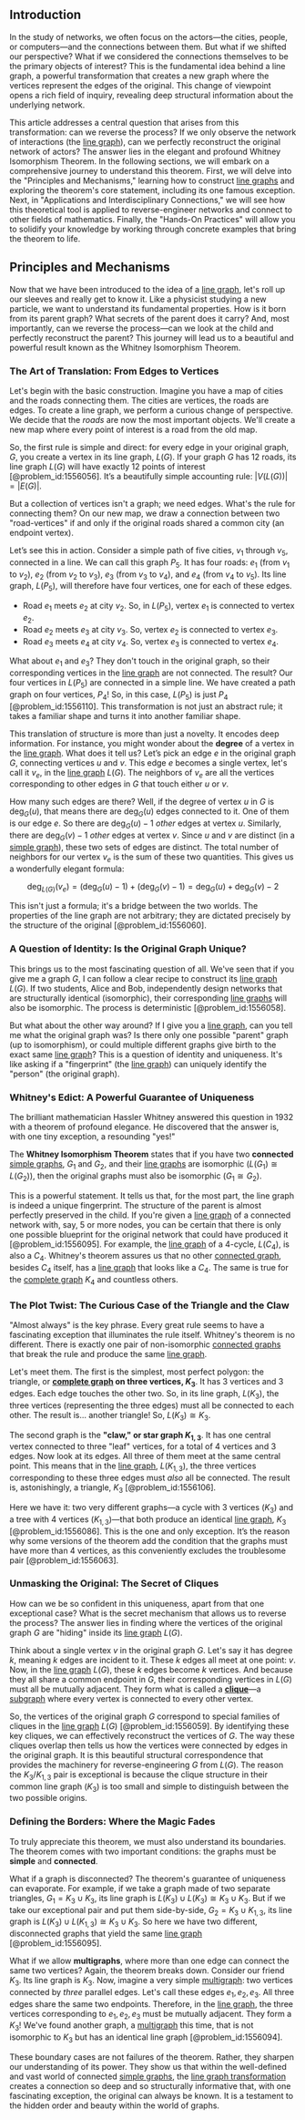 ## Introduction
In the study of networks, we often focus on the actors—the cities, people, or computers—and the connections between them. But what if we shifted our perspective? What if we considered the connections themselves to be the primary objects of interest? This is the fundamental idea behind a line graph, a powerful transformation that creates a new graph where the vertices represent the edges of the original. This change of viewpoint opens a rich field of inquiry, revealing deep structural information about the underlying network.

This article addresses a central question that arises from this transformation: can we reverse the process? If we only observe the network of interactions (the [line graph](@article_id:274805)), can we perfectly reconstruct the original network of actors? The answer lies in the elegant and profound Whitney Isomorphism Theorem. In the following sections, we will embark on a comprehensive journey to understand this theorem. First, we will delve into the "Principles and Mechanisms," learning how to construct [line graphs](@article_id:264105) and exploring the theorem's core statement, including its one famous exception. Next, in "Applications and Interdisciplinary Connections," we will see how this theoretical tool is applied to reverse-engineer networks and connect to other fields of mathematics. Finally, the "Hands-On Practices" will allow you to solidify your knowledge by working through concrete examples that bring the theorem to life.

## Principles and Mechanisms

Now that we have been introduced to the idea of a [line graph](@article_id:274805), let's roll up our sleeves and really get to know it. Like a physicist studying a new particle, we want to understand its fundamental properties. How is it born from its parent graph? What secrets of the parent does it carry? And, most importantly, can we reverse the process—can we look at the child and perfectly reconstruct the parent? This journey will lead us to a beautiful and powerful result known as the Whitney Isomorphism Theorem.

### The Art of Translation: From Edges to Vertices

Let's begin with the basic construction. Imagine you have a map of cities and the roads connecting them. The cities are vertices, the roads are edges. To create a line graph, we perform a curious change of perspective. We decide that the *roads* are now the most important objects. We'll create a new map where every point of interest is a road from the old map.

So, the first rule is simple and direct: for every edge in your original graph, $G$, you create a vertex in its line graph, $L(G)$. If your graph $G$ has 12 roads, its line graph $L(G)$ will have exactly 12 points of interest [@problem_id:1556056]. It’s a beautifully simple accounting rule: $|V(L(G))| = |E(G)|$.

But a collection of vertices isn't a graph; we need edges. What's the rule for connecting them? On our new map, we draw a connection between two "road-vertices" if and only if the original roads shared a common city (an endpoint vertex).

Let’s see this in action. Consider a simple path of five cities, $v_1$ through $v_5$, connected in a line. We can call this graph $P_5$. It has four roads: $e_1$ (from $v_1$ to $v_2$), $e_2$ (from $v_2$ to $v_3$), $e_3$ (from $v_3$ to $v_4$), and $e_4$ (from $v_4$ to $v_5$). Its line graph, $L(P_5)$, will therefore have four vertices, one for each of these edges.

-   Road $e_1$ meets $e_2$ at city $v_2$. So, in $L(P_5)$, vertex $e_1$ is connected to vertex $e_2$.
-   Road $e_2$ meets $e_3$ at city $v_3$. So, vertex $e_2$ is connected to vertex $e_3$.
-   Road $e_3$ meets $e_4$ at city $v_4$. So, vertex $e_3$ is connected to vertex $e_4$.

What about $e_1$ and $e_3$? They don't touch in the original graph, so their corresponding vertices in the [line graph](@article_id:274805) are not connected. The result? Our four vertices in $L(P_5)$ are connected in a simple line. We have created a path graph on four vertices, $P_4$! So, in this case, $L(P_5)$ is just $P_4$ [@problem_id:1556110]. This transformation is not just an abstract rule; it takes a familiar shape and turns it into another familiar shape.

This translation of structure is more than just a novelty. It encodes deep information. For instance, you might wonder about the **degree** of a vertex in the [line graph](@article_id:274805). What does it tell us? Let’s pick an edge $e$ in the original graph $G$, connecting vertices $u$ and $v$. This edge $e$ becomes a single vertex, let's call it $v_e$, in the [line graph](@article_id:274805) $L(G)$. The neighbors of $v_e$ are all the vertices corresponding to other edges in $G$ that touch either $u$ or $v$.

How many such edges are there? Well, if the degree of vertex $u$ in $G$ is $\deg_G(u)$, that means there are $\deg_G(u)$ edges connected to it. One of them is our edge $e$. So there are $\deg_G(u) - 1$ *other* edges at vertex $u$. Similarly, there are $\deg_G(v) - 1$ *other* edges at vertex $v$. Since $u$ and $v$ are distinct (in a [simple graph](@article_id:274782)), these two sets of edges are distinct. The total number of neighbors for our vertex $v_e$ is the sum of these two quantities. This gives us a wonderfully elegant formula:

$$
\deg_{L(G)}(v_e) = (\deg_G(u) - 1) + (\deg_G(v) - 1) = \deg_G(u) + \deg_G(v) - 2
$$

This isn't just a formula; it's a bridge between the two worlds. The properties of the line graph are not arbitrary; they are dictated precisely by the structure of the original [@problem_id:1556060].

### A Question of Identity: Is the Original Graph Unique?

This brings us to the most fascinating question of all. We've seen that if you give me a graph $G$, I can follow a clear recipe to construct its [line graph](@article_id:274805) $L(G)$. If two students, Alice and Bob, independently design networks that are structurally identical (isomorphic), their corresponding [line graphs](@article_id:264105) will also be isomorphic. The process is deterministic [@problem_id:1556058].

But what about the other way around? If I give you a [line graph](@article_id:274805), can you tell me what the original graph was? Is there only one possible "parent" graph (up to isomorphism), or could multiple different graphs give birth to the exact same [line graph](@article_id:274805)? This is a question of identity and uniqueness. It's like asking if a "fingerprint" (the [line graph](@article_id:274805)) can uniquely identify the "person" (the original graph).

### Whitney's Edict: A Powerful Guarantee of Uniqueness

The brilliant mathematician Hassler Whitney answered this question in 1932 with a theorem of profound elegance. He discovered that the answer is, with one tiny exception, a resounding "yes!"

The **Whitney Isomorphism Theorem** states that if you have two **connected** [simple graphs](@article_id:274388), $G_1$ and $G_2$, and their [line graphs](@article_id:264105) are isomorphic ($L(G_1) \cong L(G_2)$), then the original graphs must also be isomorphic ($G_1 \cong G_2$).

This is a powerful statement. It tells us that, for the most part, the line graph is indeed a unique fingerprint. The structure of the parent is almost perfectly preserved in the child. If you're given a [line graph](@article_id:274805) of a connected network with, say, 5 or more nodes, you can be certain that there is only one possible blueprint for the original network that could have produced it [@problem_id:1556095]. For example, the [line graph](@article_id:274805) of a 4-cycle, $L(C_4)$, is also a $C_4$. Whitney's theorem assures us that no other [connected graph](@article_id:261237), besides $C_4$ itself, has a [line graph](@article_id:274805) that looks like a $C_4$. The same is true for the [complete graph](@article_id:260482) $K_4$ and countless others.

### The Plot Twist: The Curious Case of the Triangle and the Claw

"Almost always" is the key phrase. Every great rule seems to have a fascinating exception that illuminates the rule itself. Whitney's theorem is no different. There is exactly one pair of non-isomorphic [connected graphs](@article_id:264291) that break the rule and produce the same [line graph](@article_id:274805).

Let's meet them. The first is the simplest, most perfect polygon: the triangle, or **[complete graph](@article_id:260482) on three vertices, $K_3$**. It has 3 vertices and 3 edges. Each edge touches the other two. So, in its line graph, $L(K_3)$, the three vertices (representing the three edges) must all be connected to each other. The result is... another triangle! So, $L(K_3) \cong K_3$.

The second graph is the **"claw," or star graph $K_{1,3}$**. It has one central vertex connected to three "leaf" vertices, for a total of 4 vertices and 3 edges. Now look at its edges. All three of them meet at the same central point. This means that in the [line graph](@article_id:274805), $L(K_{1,3})$, the three vertices corresponding to these three edges must *also* all be connected. The result is, astonishingly, a triangle, $K_3$ [@problem_id:1556106].

Here we have it: two very different graphs—a cycle with 3 vertices ($K_3$) and a tree with 4 vertices ($K_{1,3}$)—that both produce an identical [line graph](@article_id:274805), $K_3$ [@problem_id:1556086]. This is the one and only exception. It’s the reason why some versions of the theorem add the condition that the graphs must have more than 4 vertices, as this conveniently excludes the troublesome pair [@problem_id:1556063].

### Unmasking the Original: The Secret of Cliques

How can we be so confident in this uniqueness, apart from that one exceptional case? What is the secret mechanism that allows us to reverse the process? The answer lies in finding where the vertices of the original graph $G$ are "hiding" inside its [line graph](@article_id:274805) $L(G)$.

Think about a single vertex $v$ in the original graph $G$. Let's say it has degree $k$, meaning $k$ edges are incident to it. These $k$ edges all meet at one point: $v$. Now, in the [line graph](@article_id:274805) $L(G)$, these $k$ edges become $k$ vertices. And because they all share a common endpoint in $G$, their corresponding vertices in $L(G)$ must all be mutually adjacent. They form what is called a **[clique](@article_id:275496)**—a [subgraph](@article_id:272848) where every vertex is connected to every other vertex.

So, the vertices of the original graph $G$ correspond to special families of cliques in the [line graph](@article_id:274805) $L(G)$ [@problem_id:1556059]. By identifying these key cliques, we can effectively reconstruct the vertices of $G$. The way these cliques overlap then tells us how the vertices were connected by edges in the original graph. It is this beautiful structural correspondence that provides the machinery for reverse-engineering $G$ from $L(G)$. The reason the $K_3$/$K_{1,3}$ pair is exceptional is because the clique structure in their common line graph ($K_3$) is too small and simple to distinguish between the two possible origins.

### Defining the Borders: Where the Magic Fades

To truly appreciate this theorem, we must also understand its boundaries. The theorem comes with two important conditions: the graphs must be **simple** and **connected**.

What if a graph is disconnected? The theorem's guarantee of uniqueness can evaporate. For example, if we take a graph made of two separate triangles, $G_1 = K_3 \cup K_3$, its line graph is $L(K_3) \cup L(K_3) \cong K_3 \cup K_3$. But if we take our exceptional pair and put them side-by-side, $G_2 = K_3 \cup K_{1,3}$, its line graph is $L(K_3) \cup L(K_{1,3}) \cong K_3 \cup K_3$. So here we have two different, disconnected graphs that yield the same [line graph](@article_id:274805) [@problem_id:1556095].

What if we allow **multigraphs**, where more than one edge can connect the same two vertices? Again, the theorem breaks down. Consider our friend $K_3$. Its line graph is $K_3$. Now, imagine a very simple [multigraph](@article_id:261082): two vertices connected by *three* parallel edges. Let's call these edges $e_1, e_2, e_3$. All three edges share the same two endpoints. Therefore, in the [line graph](@article_id:274805), the three vertices corresponding to $e_1, e_2, e_3$ must be mutually adjacent. They form a $K_3$! We've found another graph, a [multigraph](@article_id:261082) this time, that is not isomorphic to $K_3$ but has an identical line graph [@problem_id:1556094].

These boundary cases are not failures of the theorem. Rather, they sharpen our understanding of its power. They show us that within the well-defined and vast world of connected [simple graphs](@article_id:274388), the [line graph transformation](@article_id:266718) creates a connection so deep and so structurally informative that, with one fascinating exception, the original can always be known. It is a testament to the hidden order and beauty within the world of graphs.